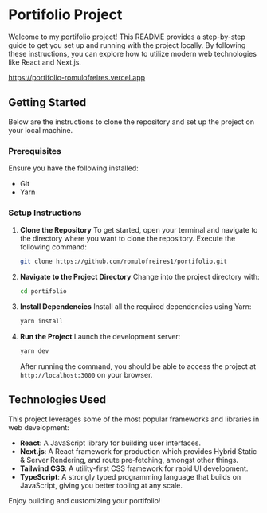# Portifolio Project

Welcome to my portifolio project! This README provides a step-by-step guide to get you set up and running with the project locally. By following these instructions, you can explore how to utilize modern web technologies like React and Next.js.  

https://portifolio-romulofreires.vercel.app

## Getting Started

Below are the instructions to clone the repository and set up the project on your local machine.

### Prerequisites
Ensure you have the following installed:
- Git
- Yarn

### Setup Instructions

1. **Clone the Repository**
   To get started, open your terminal and navigate to the directory where you want to clone the repository. Execute the following command:
    ```bash
    git clone https://github.com/romulofreires1/portifolio.git
    ```

2. **Navigate to the Project Directory**
   Change into the project directory with:
    ```bash
    cd portifolio
    ```

3. **Install Dependencies**
   Install all the required dependencies using Yarn:
    ```bash
    yarn install
    ```

4. **Run the Project**
   Launch the development server:
    ```bash
    yarn dev
    ```
   After running the command, you should be able to access the project at `http://localhost:3000` on your browser.

## Technologies Used
This project leverages some of the most popular frameworks and libraries in web development:
- **React**: A JavaScript library for building user interfaces.
- **Next.js**: A React framework for production which provides Hybrid Static & Server Rendering, and route pre-fetching, amongst other things.
- **Tailwind CSS**: A utility-first CSS framework for rapid UI development.
- **TypeScript**: A strongly typed programming language that builds on JavaScript, giving you better tooling at any scale.

Enjoy building and customizing your portifolio!
